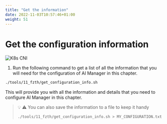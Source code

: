 ```yaml
---
title: "Get the information"
date: 2022-11-03T10:57:46+01:00
weight: 51
---
```


# Get the configuration information

![K8s CNI](/cp4waiops-training/pics/57_my_info.png)

1. Run the following command to get a list of all the information that you will need for the configuration of AI Manager in this chapter.


  ```bash
  ./tools/11_fzth/get_configuration_info.sh
  ```

This will provide you with all the information and details that you need to configure AI Manager in this chapter.

>  💡 ⚠️ You can also save the information to a file to keep it handy
>   ```bash
>  ./tools/11_fzth/get_configuration_info.sh > MY_CONFIGURATION.txt
>  ```
